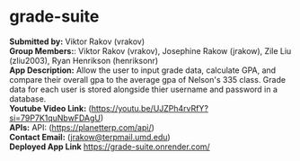 # grade-suite

<strong>Submitted by:</strong> Viktor Rakov (vrakov) <br>
<strong>Group Members:</strong>: Viktor Rakov (vrakov), Josephine Rakow (jrakow), Zile Liu (zliu2003), Ryan Henrikson (henriksonr) <br>
<strong>App Description:</strong> Allow the user to input grade data, calculate GPA, and compare their overall gpa to the average gpa of Nelson's 335 class. 
Grade data for each user is stored alongside thier username and password in a database. <br>
<strong>Youtube Video Link:</strong> (https://youtu.be/UJZPh4rvRfY?si=79P7K1quNbwFDAgU) <br>
<strong>APIs:</strong> API: (https://planetterp.com/api/) <br>
<strong>Contact Email:</strong> (jrakow@terpmail.umd.edu) <br>
<strong>Deployed App Link</strong> https://grade-suite.onrender.com/ <br>

